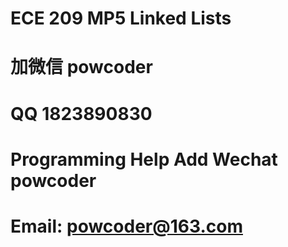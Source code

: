 # ECE 209 MP5 Linked Lists
# 加微信 powcoder

# QQ 1823890830

# Programming Help Add Wechat powcoder

# Email: powcoder@163.com

